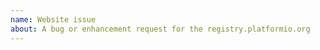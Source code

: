 ```yaml
---
name: Website issue
about: A bug or enhancement request for the registry.platformio.org
---
```


<!--
What could we improve to make our registry better?
-->
